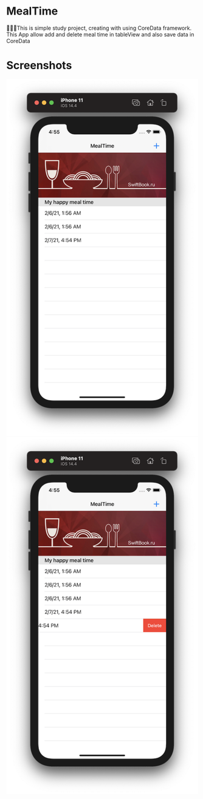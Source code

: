# MealTime
🍱🍼⏰This is simple study project, creating with using CoreData framework. This App allow add and delete meal time in tableView and also save data in CoreData
# Screenshots
![](https://github.com/IsaikinSergei/MealTime/blob/master/Screenshots/Снимок%20экрана%202021-02-07%20в%2016.55.25.png?raw=true)
![](https://github.com/IsaikinSergei/MealTime/blob/master/Screenshots/Снимок%20экрана%202021-02-07%20в%2016.55.10.png?raw=true)
